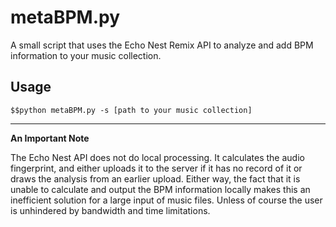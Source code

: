 metaBPM.py
==========

A small script that uses the Echo Nest Remix API to analyze and add BPM information to your music collection.

Usage
-----
	$$python metaBPM.py -s [path to your music collection]
	

***

**An Important Note**

The Echo Nest API does not do local processing. It calculates the audio fingerprint, and either uploads it to the server if it has no record of it or draws the analysis from an earlier upload. Either way, 
the fact that it is unable to calculate and output the BPM information locally makes this an inefficient solution for a large input of music files. Unless of course the user is unhindered by bandwidth and time limitations.


